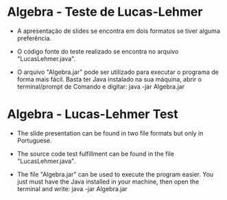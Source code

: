 # Algebra - Teste de Lucas-Lehmer

- A apresentação de slides se encontra em dois formatos se tiver alguma preferência.

- O código fonte do teste realizado se encontra no arquivo "LucasLehmer.java".

- O arquivo "Algebra.jar" pode ser utilizado para executar o programa de forma mais fácil. Basta ter Java instalado na sua máquina, abrir o terminal/prompt de Comando e digitar: java -jar Algebra.jar

# Algebra - Lucas-Lehmer Test

- The slide presentation can be found in two file formats but only in Portuguese.

- The source code test fulfillment can be found in the file "LucasLehmer.java".

- The file "Algebra.jar" can be used to execute the program easier. You just must have the Java installed in your machine, then open the terminal and write: java -jar Algebra.jar
